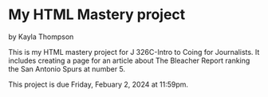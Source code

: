 # My HTML Mastery project

by Kayla Thompson

This is my HTML mastery project for J 326C-Intro to Coing for Journalists. It includes creating a page for an article about The Bleacher Report ranking the San Antonio Spurs at number 5.

This project is due Friday, Febuary 2, 2024 at 11:59pm.
